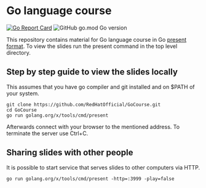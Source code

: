 # Go language course

[![Go Report Card](https://goreportcard.com/badge/github.com/RedHatOfficial/GoCourse)](https://goreportcard.com/report/github.com/RedHatOfficial/GoCourse)
![GitHub go.mod Go version](https://img.shields.io/github/go-mod/go-version/RedHatOfficial/GoCourse)

This repository contains material for Go language course in Go [present format](https://godoc.org/golang.org/x/tools/present). To view the slides run the present command in the top level directory.

## Step by step guide to view the slides locally

This assumes that you have go compiler and git installed and on $PATH of your system.

```shell
git clone https://github.com/RedHatOfficial/GoCourse.git
cd GoCourse
go run golang.org/x/tools/cmd/present
```

Afterwards connect with your browser to the mentioned address. To terminate the server use Ctrl+C.

## Sharing slides with other people

It is possible to start service that serves slides to other computers via HTTP.
```shell
go run golang.org/x/tools/cmd/present -http=:3999 -play=false
```
